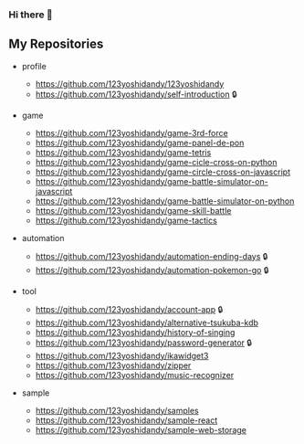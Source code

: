 ### Hi there 👋

## My Repositories

- profile
  - https://github.com/123yoshidandy/123yoshidandy
  - https://github.com/123yoshidandy/self-introduction :lock:

- game
  - https://github.com/123yoshidandy/game-3rd-force
  - https://github.com/123yoshidandy/game-panel-de-pon
  - https://github.com/123yoshidandy/game-tetris
  - https://github.com/123yoshidandy/game-cicle-cross-on-python
  - https://github.com/123yoshidandy/game-circle-cross-on-javascript
  - https://github.com/123yoshidandy/game-battle-simulator-on-javascript
  - https://github.com/123yoshidandy/game-battle-simulator-on-python
  - https://github.com/123yoshidandy/game-skill-battle
  - https://github.com/123yoshidandy/game-tactics

- automation
  - https://github.com/123yoshidandy/automation-ending-days :lock:
  - https://github.com/123yoshidandy/automation-pokemon-go :lock:

- tool
  - https://github.com/123yoshidandy/account-app :lock:
  - https://github.com/123yoshidandy/alternative-tsukuba-kdb
  - https://github.com/123yoshidandy/history-of-singing
  - https://github.com/123yoshidandy/password-generator :lock:
  - https://github.com/123yoshidandy/ikawidget3
  - https://github.com/123yoshidandy/zipper
  - https://github.com/123yoshidandy/music-recognizer

- sample
  - https://github.com/123yoshidandy/samples
  - https://github.com/123yoshidandy/sample-react
  - https://github.com/123yoshidandy/sample-web-storage

<!--
**123yoshidandy/123yoshidandy** is a ✨ _special_ ✨ repository because its `README.md` (this file) appears on your GitHub profile.

Here are some ideas to get you started:

- 🔭 I’m currently working on ...
- 🌱 I’m currently learning ...
- 👯 I’m looking to collaborate on ...
- 🤔 I’m looking for help with ...
- 💬 Ask me about ...
- 📫 How to reach me: ...
- 😄 Pronouns: ...
- ⚡ Fun fact: ...
-->
